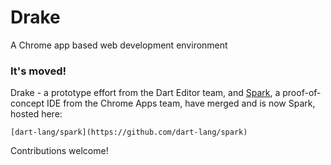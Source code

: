 # Drake

A Chrome app based web development environment

### It's moved!

Drake - a prototype effort from the Dart Editor team, and [Spark](https://github.com/GoogleChrome/code-editor-app),
a proof-of-concept IDE from the Chrome Apps team, have merged and is now Spark,
hosted here:

    [dart-lang/spark](https://github.com/dart-lang/spark)

 Contributions welcome!
